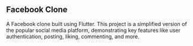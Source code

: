 ## Facebook Clone
A Facebook clone built using Flutter. This project is a simplified version of the popular social media platform, demonstrating key features like user authentication, posting, liking, commenting, and more.
